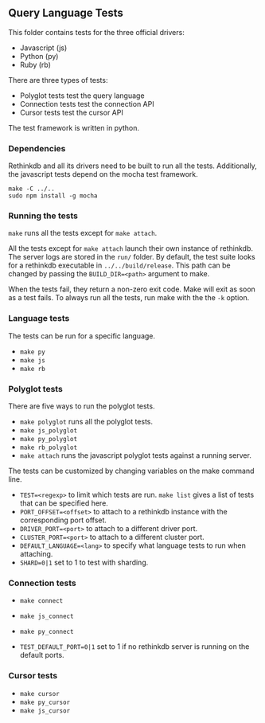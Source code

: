 Query Language Tests
--------------------

This folder contains tests for the three official drivers:

* Javascript (js)
* Python (py)
* Ruby (rb)

There are three types of tests:

* Polyglot tests test the query language
* Connection tests test the connection API
* Cursor tests test the cursor API

The test framework is written in python.

### Dependencies

Rethinkdb and all its drivers need to be built to run all the tests.
Additionally, the javascript tests depend on the mocha test framework.

```
make -C ../..
sudo npm install -g mocha
```

### Running the tests

`make` runs all the tests except for `make attach`.

All the tests except for `make attach` launch their own instance of rethinkdb.
The server logs are stored in the `run/` folder. By default, the test suite looks
for a rethinkdb executable in `../../build/release`. This path can be changed by
passing the `BUILD_DIR=<path>` argument to make.

When the tests fail, they return a non-zero exit code. Make will exit as soon as a
test fails. To always run all the tests, run make with the the `-k` option.

### Language tests

The tests can be run for a specific language.

* `make py`
* `make js`
* `make rb`

### Polyglot tests

There are five ways to run the polyglot tests.

* `make polyglot` runs all the polyglot tests.
* `make js_polyglot`
* `make py_polyglot`
* `make rb_polyglot`
* `make attach` runs the javascript polyglot tests against a running server.

The tests can be customized by changing variables on the make command line.

* `TEST=<regexp>` to limit which tests are run. `make list` gives a list of tests that can be specified here.
* `PORT_OFFSET=<offset>` to attach to a rethinkdb instance with the corresponding port offset.
* `DRIVER_PORT=<port>` to attach to a different driver port.
* `CLUSTER_PORT=<port>` to attach to a different cluster port.
* `DEFAULT_LANGUAGE=<lang>` to specify what language tests to run when attaching.
* `SHARD=0|1` set to 1 to test with sharding.


### Connection tests

* `make connect`
* `make js_connect`
* `make py_connect`

* `TEST_DEFAULT_PORT=0|1` set to 1 if no rethinkdb server is running on the default ports.

### Cursor tests

* `make cursor`
* `make py_cursor`
* `make js_cursor`

